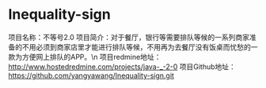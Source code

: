 # Inequality-sign
项目名称：不等号2.0
项目简介：对于餐厅，银行等需要排队等候的一系列商家准备的不用必须到商家店里才能进行排队等候，不用再为去餐厅没有饭桌而忧愁的一款为方便网上排队的APP。\n
项目redmine地址：http://www.hostedredmine.com/projects/java-_-2-0
项目Github地址：https://github.com/yangyawang/Inequality-sign.git

